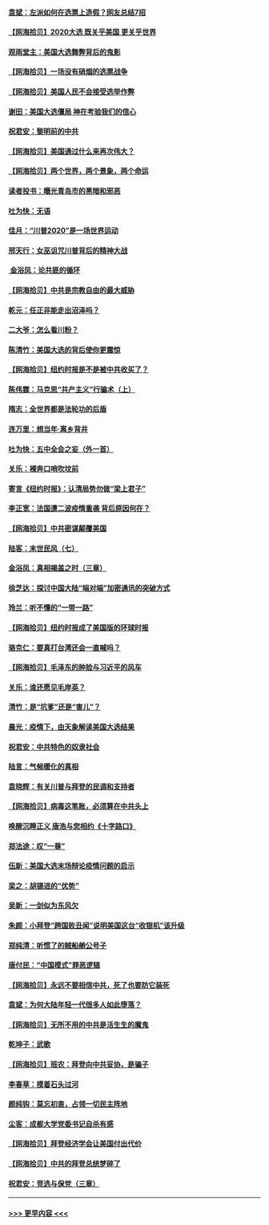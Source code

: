 #### [袁斌：左派如何在选票上造假？网友总结7招](../pages/nsc993/n12533180.md?t=11081202) 
#### [【网海拾贝】2020大选 既关乎美国 更关乎世界](../pages/nsc993/n12533161.md?t=11081202) 
#### [观雨堂主：美国大选舞弊背后的鬼影](../pages/nsc993/n12533153.md?t=11081202) 
#### [【网海拾贝】一场没有硝烟的选票战争](../pages/nsc993/n12531883.md?t=11081202) 
#### [【网海拾贝】美国人民不会接受选举作弊](../pages/nsc993/n12528850.md?t=11081202) 
#### [谢田：美国大选僵局 神在考验我们的信心](../pages/nsc993/n12527932.md?t=11081202) 
#### [祝君安：黎明前的中共](../pages/nsc993/n12524071.md?t=11081202) 
#### [【网海拾贝】美国通过什么来再次伟大？](../pages/nsc993/n12523844.md?t=11081202) 
#### [【网海拾贝】两个世界，两个景象，两个命运](../pages/nsc993/n12521419.md?t=11081202) 
#### [读者投书：曝光青岛市的黑暗和邪恶](../pages/nsc993/n12520988.md?t=11081202) 
#### [吐为快：无语](../pages/nsc993/n12518588.md?t=11081202) 
#### [佳月：“川普2020”是一场世界运动](../pages/nsc993/n12518581.md?t=11081202) 
#### [邢天行：女巫诅咒川普背后的精神大战](../pages/nsc993/n12517257.md?t=11081202) 
#### [ 金浴凤：论共匪的循环](../pages/nsc993/n12517133.md?t=11081202) 
#### [【网海拾贝】中共是宗教自由的最大威胁](../pages/nsc993/n12516879.md?t=11081202) 
#### [乾元：任正非能走出沼泽吗？](../pages/nsc993/n12515831.md?t=11081202) 
#### [二大爷：怎么看川粉？](../pages/nsc993/n12515820.md?t=11081202) 
#### [陈清竹：美国大选的背后使你更震惊](../pages/nsc993/n12515589.md?t=11081202) 
#### [【网海拾贝】纽约时报是不是被中共收买了？](../pages/nsc993/n12515122.md?t=11081202) 
#### [陈伟霆：马克思“共产主义”行骗术（上）](../pages/nsc993/n12510217.md?t=11081202) 
#### [隋志：全世界都是法轮功的后盾](../pages/nsc993/n12510636.md?t=11081202) 
#### [连万里：想当年‧离乡背井](../pages/nsc993/n12510623.md?t=11081202) 
#### [吐为快：五中全会之妄（外一首）](../pages/nsc993/n12510470.md?t=11081202) 
#### [关乐：裸奔口哨吹坟前](../pages/nsc993/n12510403.md?t=11081202) 
#### [寄言《纽约时报》：认清局势勿做“梁上君子”](../pages/nsc993/n12510042.md?t=11081202) 
#### [李正宽：法国遭二波疫情重袭 背后原因何在？](../pages/nsc993/n12509971.md?t=11081202) 
#### [【网海拾贝】中共密谋颠覆美国](../pages/nsc993/n12509816.md?t=11081202) 
#### [陆客：末世民风（七）](../pages/nsc993/n12507822.md?t=11081202) 
#### [金浴凤：真相揭盖之时（三章）](../pages/nsc993/n12507804.md?t=11081202) 
#### [徐芝达：探讨中国大陆“端对端”加密通讯的突破方式](../pages/nsc993/n12507682.md?t=11081202) 
#### [玲兰：听不懂的“一带一路”](../pages/nsc993/n12507669.md?t=11081202) 
#### [【网海拾贝】纽约时报成了美国版的环球时报](../pages/nsc993/n12507053.md?t=11081202) 
#### [骆克仁：要真打台湾还会一直喊吗？](../pages/nsc993/n12506843.md?t=11081202) 
#### [【网海拾贝】毛泽东的肿脸与习近平的风车](../pages/nsc993/n12504537.md?t=11081202) 
#### [关乐：谁还愿见毛岸英？](../pages/nsc993/n12503866.md?t=11081202) 
#### [清竹：是“坑爹”还是“害儿”？](../pages/nsc993/n12503034.md?t=11081202) 
#### [晨光：疫情下，由天象解读美国大选结果](../pages/nsc993/n12502536.md?t=11081202) 
#### [祝君安：中共特色的奴隶社会](../pages/nsc993/n12501529.md?t=11081202) 
#### [陆言：气候暖化的真相](../pages/nsc993/n12501183.md?t=11081202) 
#### [袁晓辉：有关川普与拜登的民调和支持者](../pages/nsc993/n12500433.md?t=11081202) 
#### [【网海拾贝】病毒这笔账，必须算在中共头上](../pages/nsc993/n12500320.md?t=11081202) 
#### [唤醒沉睡正义 唐浩与您相约《十字路口》](../pages/nsc993/n12497980.md?t=11081202) 
#### [郑法途：叹“一尊”](../pages/nsc993/n12498837.md?t=11081202) 
#### [伍新：美国大选末场辩论疫情问题的启示](../pages/nsc993/n12498829.md?t=11081202) 
#### [梁之：胡锡进的“优势”](../pages/nsc993/n12498780.md?t=11081202) 
#### [吴新：一剑似为东风欠](../pages/nsc993/n12498772.md?t=11081202) 
#### [朱颜：小拜登“跨国败丑闻”说明美国这台“收银机”该升级](../pages/nsc993/n12498731.md?t=11081202) 
#### [郑纯清：听惯了的贼船艄公号子](../pages/nsc993/n12498721.md?t=11081202) 
#### [唐付民：“中国模式”罪恶逻辑](../pages/nsc993/n12498310.md?t=11081202) 
#### [【网海拾贝】永远不要相信中共，死了也要防它装死](../pages/nsc993/n12498162.md?t=11081202) 
#### [袁斌：为何大陆年轻一代很多人如此堕落？](../pages/nsc993/n12495696.md?t=11081202) 
#### [【网海拾贝】无所不用的中共是活生生的魔鬼](../pages/nsc993/n12495621.md?t=11081202) 
#### [乾坤子：武歌](../pages/nsc993/n12493391.md?t=11081202) 
#### [【网海拾贝】班农：拜登向中共妥协，是骗子](../pages/nsc993/n12492877.md?t=11081202) 
#### [李春草：摸着石头过河](../pages/nsc993/n12491121.md?t=11081202) 
#### [颜纯钩：莫忘初衷，占领一切民主阵地](../pages/nsc993/n12490965.md?t=11081202) 
#### [尘客：成都大学党委书记自杀有感](../pages/nsc993/n12490950.md?t=11081202) 
#### [【网海拾贝】拜登经济学会让美国付出代价](../pages/nsc993/n12489662.md?t=11081202) 
#### [【网海拾贝】中共的拜登总统梦碎了](../pages/nsc993/n12487896.md?t=11081202) 
#### [祝君安：竞选与保党（三章）](../pages/nsc993/n12487258.md?t=11081202) 

----
#### [ >>> 更早内容 <<< ](../indexes/nsc993-earlier.md)
